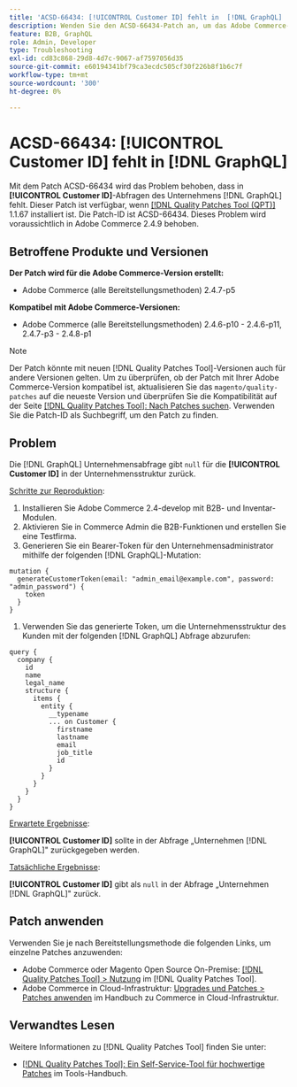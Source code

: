 ```yaml
---
title: 'ACSD-66434: [!UICONTROL Customer ID] fehlt in  [!DNL GraphQL] '
description: Wenden Sie den ACSD-66434-Patch an, um das Adobe Commerce-Problem zu beheben, bei dem [!UICONTROL Customer ID] in den  [!DNL GraphQL]  fehlt.
feature: B2B, GraphQL
role: Admin, Developer
type: Troubleshooting
exl-id: cd83c868-29d8-4d7c-9067-af7597056d35
source-git-commit: e60194341bf79ca3ecdc505cf30f226b8f1b6c7f
workflow-type: tm+mt
source-wordcount: '300'
ht-degree: 0%

---
```


# ACSD-66434: [!UICONTROL Customer ID] fehlt in [!DNL GraphQL]

Mit dem Patch ACSD-66434 wird das Problem behoben, dass in **[!UICONTROL Customer ID]**-Abfragen des Unternehmens [!DNL GraphQL] fehlt. Dieser Patch ist verfügbar, wenn [[!DNL Quality Patches Tool (QPT)]](/help/tools/quality-patches-tool/quality-patches-tool-to-self-serve-quality-patches.md) 1.1.67 installiert ist. Die Patch-ID ist ACSD-66434. Dieses Problem wird voraussichtlich in Adobe Commerce 2.4.9 behoben.

## Betroffene Produkte und Versionen

**Der Patch wird für die Adobe Commerce-Version erstellt:**

* Adobe Commerce (alle Bereitstellungsmethoden) 2.4.7-p5

**Kompatibel mit Adobe Commerce-Versionen:**

* Adobe Commerce (alle Bereitstellungsmethoden) 2.4.6-p10 - 2.4.6-p11, 2.4.7-p3 - 2.4.8-p1

>[!NOTE]
>
>Der Patch könnte mit neuen [!DNL Quality Patches Tool]-Versionen auch für andere Versionen gelten. Um zu überprüfen, ob der Patch mit Ihrer Adobe Commerce-Version kompatibel ist, aktualisieren Sie das `magento/quality-patches` auf die neueste Version und überprüfen Sie die Kompatibilität auf der Seite [[!DNL Quality Patches Tool]: Nach Patches suchen](https://experienceleague.adobe.com/tools/commerce-quality-patches/index.html). Verwenden Sie die Patch-ID als Suchbegriff, um den Patch zu finden.

## Problem

Die [!DNL GraphQL] Unternehmensabfrage gibt `null` für die **[!UICONTROL Customer ID]** in der Unternehmensstruktur zurück.

<u>Schritte zur Reproduktion</u>:

1. Installieren Sie Adobe Commerce 2.4-develop mit B2B- und Inventar-Modulen.
1. Aktivieren Sie in Commerce Admin die B2B-Funktionen und erstellen Sie eine Testfirma.
1. Generieren Sie ein Bearer-Token für den Unternehmensadministrator mithilfe der folgenden [!DNL GraphQL]-Mutation:

```
mutation {
  generateCustomerToken(email: "admin_email@example.com", password: "admin_password") {
    token
  }
}
```

1. Verwenden Sie das generierte Token, um die Unternehmensstruktur des Kunden mit der folgenden [!DNL GraphQL] Abfrage abzurufen:

```
query {
  company {
    id
    name
    legal_name
    structure {
      items {
        entity {
          __typename
          ... on Customer {
            firstname
            lastname
            email
            job_title
            id
          }
        }
      }
    }
  }
}
```

<u>Erwartete Ergebnisse</u>:

**[!UICONTROL Customer ID]** sollte in der Abfrage „Unternehmen [!DNL GraphQL]&quot; zurückgegeben werden.

<u>Tatsächliche Ergebnisse</u>:

**[!UICONTROL Customer ID]** gibt als `null` in der Abfrage „Unternehmen [!DNL GraphQL]&quot; zurück.

## Patch anwenden

Verwenden Sie je nach Bereitstellungsmethode die folgenden Links, um einzelne Patches anzuwenden:

* Adobe Commerce oder Magento Open Source On-Premise: [[!DNL Quality Patches Tool] > Nutzung](/help/tools/quality-patches-tool/usage.md) im [!DNL Quality Patches Tool].
* Adobe Commerce in Cloud-Infrastruktur: [Upgrades und Patches > Patches anwenden](https://experienceleague.adobe.com/docs/commerce-cloud-service/user-guide/develop/upgrade/apply-patches.html) im Handbuch zu Commerce in Cloud-Infrastruktur.

## Verwandtes Lesen

Weitere Informationen zu [!DNL Quality Patches Tool] finden Sie unter:

* [[!DNL Quality Patches Tool]: Ein Self-Service-Tool für hochwertige Patches](/help/tools/quality-patches-tool/quality-patches-tool-to-self-serve-quality-patches.md) im Tools-Handbuch.
